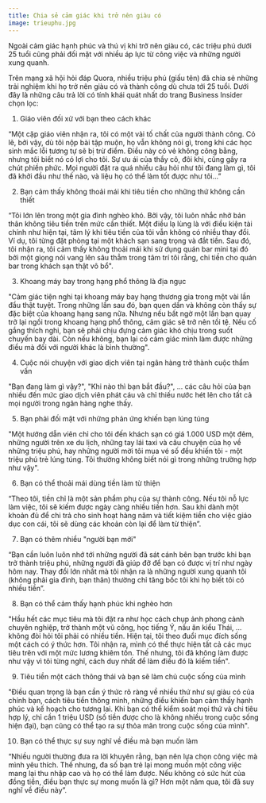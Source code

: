 ```yaml
---
title: Chia sẻ cảm giác khi trở nên giàu có
image: trieuphu.jpg
---
```


Ngoài cảm giác hạnh phúc và thú vị khi trở nên giàu có, các triệu phú dưới 25 tuổi cũng phải đối mặt với nhiều áp lực từ công việc và những người xung quanh.

Trên mạng xã hội hỏi đáp Quora, nhiều triệu phú (giấu tên) đã chia sẻ những trải nghiệm khi họ trở nên giàu có và thành công dù chưa tới 25 tuổi. Dưới đây là những câu trả lời có tính khái quát nhất do trang Business Insider chọn lọc:

1. Giáo viên đối xử với bạn theo cách khác

“Một cặp giáo viên nhận ra, tôi có một vài tố chất của người thành công. Có lẽ, bởi vậy, dù tôi nộp bài tập muộn, họ vẫn không nói gì, trong khi các học sinh mắc lỗi tương tự sẽ bị trừ điểm. Điều này có vẻ không công bằng, nhưng tôi biết nó có lợi cho tôi. Sự ưu ái của thầy cô, đôi khi, cũng gây ra chút phiền phức. Mọi người đặt ra quá nhiều câu hỏi như tôi đang làm gì, tôi đã khởi đầu như thế nào, và liệu họ có thể làm tốt được như tôi…”


2. Bạn cảm thấy không thoải mái khi tiêu tiền cho những thứ không cần thiết

“Tôi lớn lên trong một gia đình nghèo khó. Bởi vậy, tôi luôn nhắc nhở bản thân không tiêu tiền trên mức cần thiết. Một điều lạ lùng là với điều kiện tài chính như hiện tại, tâm lý khi tiêu tiền của tôi vẫn không có nhiều thay đổi. Ví dụ, tôi từng đặt phòng tại một khách sạn sang trọng và đắt tiền. Sau đó, tôi nhận ra, tôi cảm thấy không thoải mái khi sử dụng quán bar mini tại đó bởi một giọng nói vang lên sâu thẳm trong tâm trí tôi rằng, chi tiền cho quán bar trong khách sạn thật vô bổ".

3. Khoang máy bay trong hạng phổ thông là địa ngục

"Cảm giác tiện nghi tại khoang máy bay hạng thương gia trong một vài lần đầu thật tuyệt. Trong những lần sau đó, bạn quen dần và không còn thấy sự đặc biệt của khoang hạng sang nữa. Nhưng nếu bất ngờ một lần bạn quay trở lại ngồi trong khoang hạng phổ thông, cảm giác sẽ trở nên tồi tệ. Nếu cố gắng thích nghi, bạn sẽ phải chịu đựng cảm giác khó chịu trong suốt chuyến bay dài. Còn nếu không, bạn lại có cảm giác mình làm được những điều mà đối với người khác là bình thường".
 
4. Cuộc nói chuyện với giao dịch viên tại ngân hàng trở thành cuộc thẩm vấn

"Bạn đang làm gì vậy?", "Khi nào thì bạn bắt đầu?", ... các câu hỏi của bạn nhiều đến mức giao dịch viên phát cáu và chỉ thiếu nước hét lên cho tất cả mọi người trong ngân hàng nghe thấy. 

5. Bạn phải đối mặt với những phản ứng khiến bạn lúng túng

"Một hướng dẫn viên chỉ cho tôi đến khách sạn có giá 1.000 USD một đêm, những người trên xe du lịch, những tay lái taxi và câu chuyện của họ về những triệu phú, hay những người mời tôi mua vé số đều khiến tôi - một triệu phú trẻ lúng túng. Tôi thường không biết nói gì trong những trường hợp như vậy".

6. Bạn có thể thoải mái dùng tiền làm từ thiện

“Theo tôi, tiền chỉ là một sản phẩm phụ của sự thành công. Nếu tôi nỗ lực làm việc, tôi sẽ kiếm được ngày càng nhiều tiền hơn. Sau khi dành một khoản đủ để chi trả cho  sinh hoạt hàng năm và tiết kiệm tiền cho việc giáo dục con cái, tôi sẽ dùng các khoản còn lại để làm từ thiện”.

7. Bạn có thêm nhiều "người bạn mới"

“Bạn cần luôn luôn nhớ tới những người đã sát cánh bên bạn trước khi bạn trở thành triệu phú, những người đã giúp đỡ để bạn có được vị trí như ngày hôm nay. Thay đổi lớn nhất mà tôi nhận ra là những người xung quanh tôi (không phải gia đình, bạn thân) thường chỉ tâng bốc tôi khi họ biết tôi có nhiều tiền”.

8. Bạn có thể cảm thấy hạnh phúc khi nghèo hơn

"Hầu hết các mục tiêu mà tôi đặt ra như học cách chụp ảnh phong cảnh chuyên nghiệp, trở thành một vũ công, học tiếng Ý, nấu ăn kiểu Thái, ... không đòi hỏi tôi phải có nhiều tiền. Hiện tại, tôi theo đuổi mục đích sống  một cách có ý thức hơn. Tôi nhận ra, mình có thể thực hiện tất cả các mục tiêu trên với một mức lương khiêm tốn. Thế nhưng, tôi đã không làm được như vậy vì tôi từng nghĩ, cách duy nhất để làm điều đó là kiếm tiền".  

9. Tiêu tiền một cách thông thái và bạn sẽ làm chủ cuộc sống của mình

"Điều quan trọng là bạn cần ý thức rõ ràng về nhiều thứ như sự giàu có của chính bạn, cách tiêu tiền thông minh, những điều khiến bạn cảm thấy hạnh phúc và kế hoạch cho tương lai. Khi bạn có thể kiểm soát mọi thứ và chi tiêu hợp lý, chỉ cần 1 triệu USD (số tiền được cho là không nhiều trong cuộc sống hiện đại), bạn cũng có thể tạo ra sự thỏa mãn trong cuộc sống của mình".

10. Bạn có thể thực sự suy nghĩ về điều mà bạn muốn làm

“Nhiều người thường đưa ra lời khuyên rằng, bạn nên lựa chọn công việc mà mình yêu thích. Thế nhưng, đa số bạn trẻ lại mong muốn một công việc mang lại thu nhập cao và họ có thể làm được. Nếu không có sức hút của đồng tiền, điều bạn thực sự mong muốn là gì? Hơn một năm qua, tôi đã suy nghĩ về điều này”.